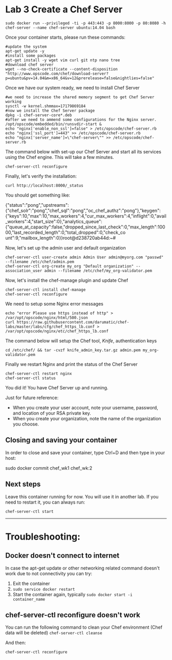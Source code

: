 
# Lab 3 Create a Chef Server

```
sudo docker run --privileged -ti -p 443:443 -p 8000:8000 -p 80:8080 -h chef-server --name chef-server ubuntu:14.04 bash 	
```

Once your container starts, please run these commands:

```
#update the system 
apt-get update -y 
#install some packages
apt-get install -y wget vim curl git ntp nano tree
#download chef server
wget --no-check-certificate --content-disposition "http://www.opscode.com/chef/download-server?p=ubuntu&pv=14.04&m=x86_64&v=12&prerelease=false&nightlies=false" 
```

Once we have our system ready, we need to install Chef Server

```
#we need to increase the shared memory segment to get Chef Server working
sysctl -w kernel.shmmax=17179869184
#now we install the Chef Server package
dpkg -i chef-server-core*.deb 
#after we need to ammend some configurations for the Nginx server.
/opt/opscode/embedded/bin/runsvdir-start &
echo "nginx['enable_non_ssl']=false" > /etc/opscode/chef-server.rb
echo "nginx['ssl_port']=443" >> /etc/opscode/chef-server.rb
echo "nginx['server_name']=\"chef-server\"" >> /etc/opscode/chef-server.rb
```

The command below with set-up our Chef Server and start all its services using the Chef engine. This will take a few minutes.
```
chef-server-ctl reconfigure
```


Finally, let's verify the installation:
```
curl http://localhost:8000/_status
```

You should get something like:

  {"status":"pong","upstreams":{"chef_solr":"pong","chef_sql":"pong","oc_chef_authz":"pong"},"keygen":      {"keys":10,"max":10,"max_workers":4,"cur_max_workers":4,"inflight":0,"avail_workers":4,"start_size":0},"analytics_queue":   {"queue_at_capacity":false,"dropped_since_last_check":0,"max_length":10000,"last_recorded_length":0,"total_dropped":0,"check_co   unt":9,"mailbox_length":0}}root@d238720ab44d:~# 



Now, let's set up the admin user and default organization
```
chef-server-ctl user-create admin Admin User admin@myorg.com "passwd"  --filename /etc/chef/admin.pem 
chef-server-ctl org-create my_org "Default organization" --association_user admin --filename /etc/chef/my_org-validator.pem 
```


Now, let's install the chef-manage plugin and update Chef  
```
chef-server-ctl install chef-manage 
chef-server-ctl reconfigure 
```

We need to setup some Nginx error messages 
```
echo "error Please use https instead of http" > /var/opt/opscode/nginx/html/500.json
curl https://raw.githubusercontent.com/darumatic/chef-labs/master/labs/cfg/chef_https_lb.conf > /var/opt/opscode/nginx/etc/chef_https_lb.conf 
```


The command below will setup the Chef tool, *Knife*, authentication keys
```
cd /etc/chef/ && tar -cvzf knife_admin_key.tar.gz admin.pem my_org-validator.pem 
```

Finally we restart Nginx and print the status of the Chef Server
```
chef-server-ctl restart nginx 
chef-server-ctl status 
```

You did it! You have Chef Server up and running.


Just for future reference:

* When you create your user account, note your username, password, and location of your RSA private key.
* When you create your organization, note the name of the organization you choose.

## Closing and saving your container

In order to close and save your container, type Ctrl+D and then type in your host:

sudo docker commit chef_wk1 chef_wk:2 


## Next steps

Leave this container running for now. You will use it in another lab. If you need to restart it, you can always run: 

```chef-server-ctl start```


---


# Troubleshooting:

## Docker doesn't connect to internet
In case the apt-get update or other networking related command doesn't work due to not connectivity you can try:

1. Exit the container
2. ```sudo service docker restart```
3. Start the container again, typically ```sudo docker start -i container_name   ```

## chef-server-ctl reconfigure doesn't work

You can run the following command to clean your Chef environment (Chef data will be deleted)
```chef-server-ctl cleanse```

And then: 

```chef-server-ctl reconfigure```

